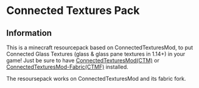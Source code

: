 # Connected Textures Pack
## Information

This is a minecraft resourcepack based on ConnectedTexturesMod, to put Connected Glass Textures (glass & glass pane textures in 1.14+) in your game! Just be sure to have [ConnectedTexturesMod(CTM)](https://minecraft.curseforge.com/projects/ctm) or [ConnectedTexturesMod-Fabric(CTMF)](https://www.curseforge.com/minecraft/mc-mods/ctm-fabric) installed. <p>
The resoursepack works on ConnectedTexturesMod and its fabric fork.
